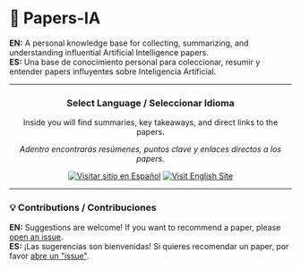 # 🤖 Papers-IA

<p>
  <strong>EN:</strong> A personal knowledge base for collecting, summarizing, and understanding influential Artificial Intelligence papers.
  <br>
  <strong>ES:</strong> Una base de conocimiento personal para coleccionar, resumir y entender papers influyentes sobre Inteligencia Artificial.
</p>

</div>

---

<div align="center">

### Select Language / Seleccionar Idioma

<p>Inside you will find summaries, key takeaways, and direct links to the papers.</p>
<p><em>Adentro encontrarás resúmenes, puntos clave y enlaces directos a los papers.</em></p>

[![Visitar sitio en Español](https://img.shields.io/badge/Language-Español-blue?style=for-the-badge)](es/)
[![Visit English Site](https://img.shields.io/badge/Language-English-green?style=for-the-badge)](en/)

</div>

---

### 💡 Contributions / Contribuciones

**EN:** Suggestions are welcome! If you want to recommend a paper, please [open an issue](https://github.com/feliperodriguezborquez/Papers-IA/issues).
<br>
**ES:** ¡Las sugerencias son bienvenidas! Si quieres recomendar un paper, por favor [abre un "issue"](https://github.com/feliperodriguezborquez/Papers-IA/issues).
